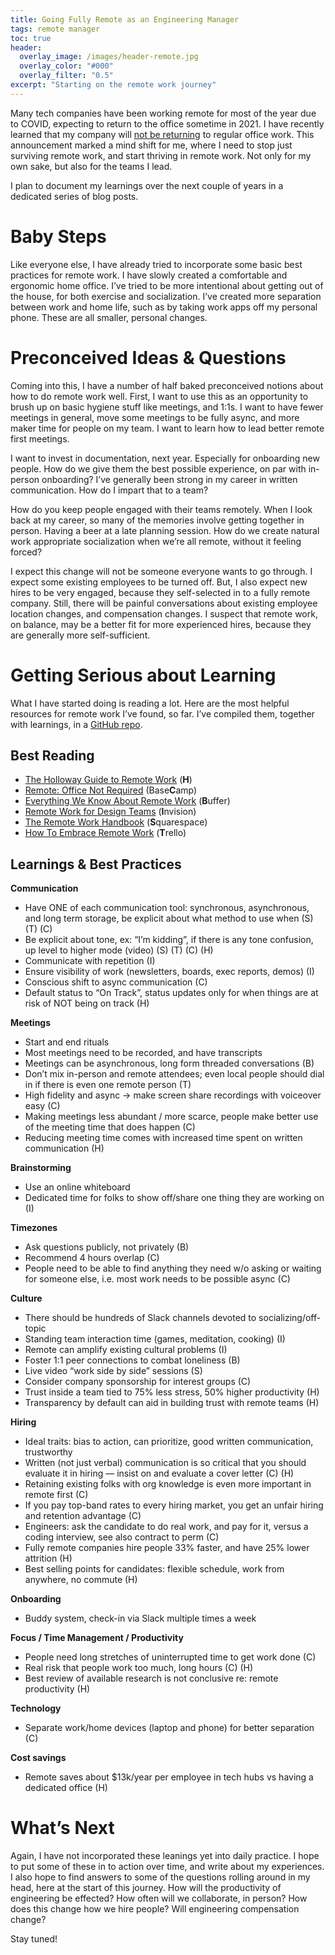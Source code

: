 ```yaml
---
title: Going Fully Remote as an Engineering Manager
tags: remote manager
toc: true
header:
  overlay_image: /images/header-remote.jpg
  overlay_color: "#000"
  overlay_filter: "0.5"
excerpt: "Starting on the remote work journey"
---
```


Many tech companies have been working remote for most of the year due to COVID, expecting to return to the office sometime in 2021. I have recently learned that my company will [not be returning](https://blog.dropbox.com/topics/company/dropbox-goes-virtual-first) to regular office work. This announcement marked a mind shift for me, where I need to stop just surviving remote work, and start thriving in remote work. Not only for my own sake, but also for the teams I lead.

I plan to document my learnings over the next couple of years in a dedicated series of blog posts.

# Baby Steps

Like everyone else, I have already tried to incorporate some basic best practices for remote work. I have slowly created a comfortable and ergonomic home office. I’ve tried to be more intentional about getting out of the house, for both exercise and socialization. I’ve created more separation between work and home life, such as by taking work apps off my personal phone. These are all smaller, personal changes.

# Preconceived Ideas & Questions

Coming into this, I have a number of half baked preconceived notions about how to do remote work well. First, I want to use this as an opportunity to brush up on basic hygiene stuff like meetings, and 1:1s. I want to have fewer meetings in general, move some meetings to be fully async, and more maker time for people on my team. I want to learn how to lead better remote first meetings.

I want to invest in documentation, next year. Especially for onboarding new people. How do we give them the best possible experience, on par with in-person onboarding? I’ve generally been strong in my career in written communication. How do I impart that to a team?

How do you keep people engaged with their teams remotely. When I look back at my career, so many of the memories involve getting together in person. Having a beer at a late planning session. How do we create natural work appropriate socialization when we’re all remote, without it feeling forced?

I expect this change will not be someone everyone wants to go through. I expect some existing employees to be turned off. But, I also expect new hires to be very engaged, because they self-selected in to a fully remote company. Still, there will be painful conversations about existing employee location changes, and compensation changes. I suspect that remote work, on balance, may be a better fit for more experienced hires, because they are generally more self-sufficient.

# Getting Serious about Learning

What I have started doing is reading a lot. Here are the most helpful resources for remote work I’ve found, so far. I’ve compiled them, together with learnings, in a [GitHub repo](https://github.com/chase-seibert/remote-work).

## Best Reading

- [The Holloway Guide to Remote Work](https://www.holloway.com/g/remote-work/about) (**H**)
- [Remote: Office Not Required](https://www.amazon.com/Remote-Office-Required-Jason-Fried/dp/0804137501?utm_source=zapier.com&utm_medium=referral&utm_campaign=zapier) (Base**C**amp)
- [Everything We Know About Remote Work](https://buffer.com/resources/remote-work/) (**B**uffer)
- [Remote Work for Design Teams](https://www.dropbox.com/s/qzg9byoifn7iqdd/InVision_RemoteWorkforDesignTeams.pdf?dl=0) (**I**nvision)
- [The Remote Work Handbook](https://static1.squarespace.com/static/59e6566eb1ffb64ca45fbabe/t/5e7a52b10fdceb59f97f991b/1585074878083/Michael+Hyatt+handbook.pdf) (**S**quarespace)
- [How To Embrace Remote Work](https://trello.com/en-US/remote-work-guide) (**T**rello)

## Learnings & Best Practices

**Communication**

- Have ONE of each communication tool: synchronous, asynchronous, and long term storage, be explicit about what method to use when (S) (T) (C)
- Be explicit about tone, ex: “I’m kidding”, if there is any tone confusion, up level to higher mode (video) (S) (T) (C) (H)
- Communicate with repetition (I)
- Ensure visibility of work (newsletters, boards, exec reports, demos) (I)
- Conscious shift to async communication (C)
- Default status to “On Track”, status updates only for when things are at risk of NOT being on track (H)

**Meetings**

- Start and end rituals
- Most meetings need to be recorded, and have transcripts
- Meetings can be asynchronous, long form threaded conversations (B)
- Don’t mix in-person and remote attendees; even local people should dial in if there is even one remote person (T)
- High fidelity and async → make screen share recordings with voiceover easy (C)
- Making meetings less abundant / more scarce, people make better use of the meeting time that does happen (C)
- Reducing meeting time comes with increased time spent on written communication (H)

**Brainstorming**

- Use an online whiteboard
- Dedicated time for folks to show off/share one thing they are working on (I)

**Timezones**

- Ask questions publicly, not privately (B)
- Recommend 4 hours overlap (C)
- People need to be able to find anything they need w/o asking or waiting for someone else, i.e. most work needs to be possible async (C)

**Culture**

- There should be hundreds of Slack channels devoted to socializing/off-topic
- Standing team interaction time (games, meditation, cooking) (I)
- Remote can amplify existing cultural problems (I)
- Foster 1:1 peer connections to combat loneliness (B)
- Live video “work side by side” sessions (S)
- Consider company sponsorship for interest groups (C)
- Trust inside a team tied to 75% less stress, 50% higher productivity (H)
- Transparency by default can aid in building trust with remote teams (H)

**Hiring**

- Ideal traits: bias to action, can prioritize, good written communication, trustworthy
- Written (not just verbal) communication is so critical that you should evaluate it in hiring — insist on and evaluate a cover letter (C) (H)
- Retaining existing folks with org knowledge is even more important in remote first (C)
- If you pay top-band rates to every hiring market, you get an unfair hiring and retention advantage (C)
- Engineers: ask the candidate to do real work, and pay for it, versus a coding interview, see also contract to perm (C)
- Fully remote companies hire people 33% faster, and have 25% lower attrition (H)
- Best selling points for candidates: flexible schedule, work from anywhere, no commute (H)

**Onboarding**

- Buddy system, check-in via Slack multiple times a week

**Focus / Time Management / Productivity**

- People need long stretches of uninterrupted time to get work done (C)
- Real risk that people work too much, long hours (C) (H)
- Best review of available research is not conclusive re: remote productivity (H)

**Technology**

- Separate work/home devices (laptop and phone) for better separation (C)

**Cost savings**

- Remote saves about $13k/year per employee in tech hubs vs having a dedicated office (H)

# What’s Next

Again, I have not incorporated these leanings yet into daily practice. I hope to put some of these in to action over time, and write about my experiences. I also hope to find answers to some of the questions rolling around in my head, here at the start of this journey. How will the productivity of engineering be effected? How often will we collaborate, in person? How does this change how we hire people? Will engineering compensation change?

Stay tuned!
